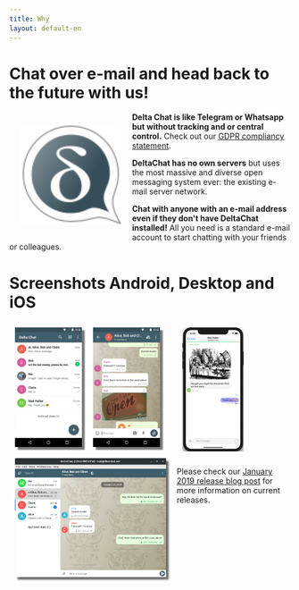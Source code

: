 ```yaml
---
title: Why
layout: default-en
---
```


# Chat over e-mail and head back to the future with us!

<img src="../assets/logos/delta-chat.svg" width="180" style="float: left; margin: 20px;" />

**Delta Chat is like Telegram or Whatsapp but without tracking and or central control.**
Check out our [GDPR compliancy statement](gdpr).

**DeltaChat has no own servers** but uses the most massive and diverse open messaging 
system ever: the existing e-mail server network.

**Chat with anyone with an e-mail address even if they don't have DeltaChat installed!** 
All you need is a standard e-mail account to start chatting with your friends or colleagues. 


# Screenshots Android, Desktop and iOS 

<img src="../assets/blog/2019-01-chatlist.png" width="120" 
style="float: left; margin: 10px;display: block;box-shadow: 5px 5px 2px #777;" /> 
<img src="../assets/blog/2019-01-chat.png" width="120" 
style="float: left; margin: 10px;display: block;box-shadow: 5px 5px 2px #777;" /> 

<img src="../assets/blog/desktop-screenshot.png" width="280" style="float:left; margin: 10px" /> 

<img src="../assets/blog/ios_screenshot_chat_view.png" width="110" style="margin: 10px" /> 

Please check our [January 2019 release blog post](2019-01-27-releases) 
for more information on current releases. 

